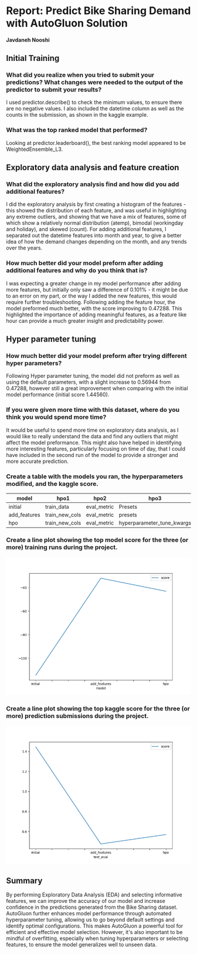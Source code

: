 # Report: Predict Bike Sharing Demand with AutoGluon Solution
#### Javdaneh Nooshi

## Initial Training
### What did you realize when you tried to submit your predictions? What changes were needed to the output of the predictor to submit your results?
I used predictor.describe() to check the minimum values, to ensure there are no negative values. I also included the datetime column as well as the counts in the submission, as shown in the kaggle example.


### What was the top ranked model that performed?
Looking at predictor.leaderboard(), the best ranking model appeared to be WeightedEnsemble_L3.

## Exploratory data analysis and feature creation
### What did the exploratory analysis find and how did you add additional features?
I did the exploratory analysis by first creating a histogram of the features - this showed the distribution of each feature, and was useful in highlighting any extreme outliers, and showing that we have a mix of features, some of which show a relatively normal distribution (atemp), bimodal (workingday and holiday), and skewed (count). 
For adding additional features, I separated out the datetime features into month and year, to give a better idea of how the demand changes depending on the month, and any trends over the years.

### How much better did your model preform after adding additional features and why do you think that is?
I was expecting a greater change in my model performance after adding more features, but initially only saw a difference of 0.101% - it might be due to an error on my part, or the way I added the new features, this would require further troubleshooting.
Following adding the feature hour, the model preformed much better, with the score improving to 0.47288. This highlighted the importance of adding meaningful features, as a feature like hour can provide a much greater insight and predictability power.

## Hyper parameter tuning
### How much better did your model preform after trying different hyper parameters?
Following Hyper parameter tuning, the model did not preform as well as using the default parameters, with a slight increase to 0.56944 from 0.47288, however still a great improvement when comparing with the initial model performance (initial score 1.44560).

### If you were given more time with this dataset, where do you think you would spend more time?
It would be useful to spend more time on exploratory data analysis, as I would like to really understand the data and find any outliers that might affect the model preformance. This might also have helped in identifying more interesting features, particularly focusing on time of day, that I could have included in the second run of the model to provide a stronger and more accurate prediction.

### Create a table with the models you ran, the hyperparameters modified, and the kaggle score.
|model|hpo1|hpo2|hpo3|score|
|--|--|--|--|--|
|initial|train_data|eval_metric|Presets|1.44560|
|add_features|train_new_cols|eval_metric|presets|0.47288|
|hpo|train_new_cols|eval_metric|hyperparameter_tune_kwargs|0.56944|

### Create a line plot showing the top model score for the three (or more) training runs during the project.

![model_train_score.png](img/my_model_train_score.png)

### Create a line plot showing the top kaggle score for the three (or more) prediction submissions during the project.

![model_test_score.png](img/my_model_test_score.png)

## Summary
By performing Exploratory Data Analysis (EDA) and selecting informative features, we can improve the accuracy of our model and increase confidence in the predictions generated from the Bike Sharing dataset. AutoGluon further enhances model performance through automated hyperparameter tuning, allowing us to go beyond default settings and identify optimal configurations. This makes AutoGluon a powerful tool for efficient and effective model selection. However, it's also important to be mindful of overfitting, especially when tuning hyperparameters or selecting features, to ensure the model generalizes well to unseen data.
